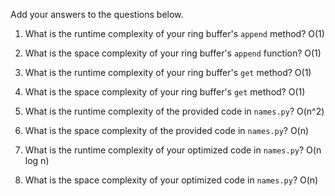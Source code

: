 Add your answers to the questions below.

1. What is the runtime complexity of your ring buffer's `append` method?
  O(1)
2. What is the space complexity of your ring buffer's `append` function?
  O(1)
3. What is the runtime complexity of your ring buffer's `get` method?
  O(1)
4. What is the space complexity of your ring buffer's `get` method?
  O(1)

5. What is the runtime complexity of the provided code in `names.py`?
  O(n^2)
6. What is the space complexity of the provided code in `names.py`?
  O(n)
7. What is the runtime complexity of your optimized code in `names.py`?
  O(n log n)
8. What is the space complexity of your optimized code in `names.py`?
  O(n)